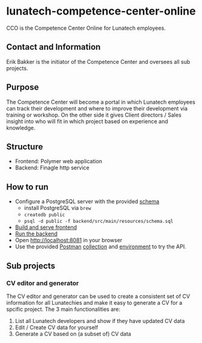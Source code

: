 # lunatech-competence-center-online
CCO is the Competence Center Online for Lunatech employees.

## Contact and Information
Erik Bakker is the initiator of the Competence Center and oversees all sub projects. 

## Purpose
The Competence Center will become a portal in which Lunatech employees can track their development and where to improve their development via training or workshop. On the other side it gives Client directors / Sales insight into who will fit in which project based on experience and knowledge. 

## Structure
- Frontend: Polymer web application
- Backend: Finagle http service

## How to run
- Configure a PostgreSQL server with the provided [schema](backend/src/main/resources/schema.sql)
  - install PostgreSQL via `brew`
  - `createdb public`
  - `psql -d public -f backend/src/main/resources/schema.sql`
- [Build and serve frontend](frontend/README.md)
- [Run the backend](backend/README.md)
- Open [http://localhost:8081](http://localhost:8081) in your browser
- Use the provided [Postman](https://www.getpostman.com/) [collection](backend/resources/CCO.postman_collection.json) and [environment](backend/resources/OCC.postman_environment.json) to try the API.


## Sub projects

### CV editor and generator
The CV editor and generator can be used to create a consistent set of CV information for all Lunatechies and make it easy to generate a CV for a spcific project. The 3 main functionalities are: 
1. List all Lunatech developers and show if they have updated CV data
2. Edit / Create CV data for yourself
3. Generate a CV based on (a subset of) CV data
